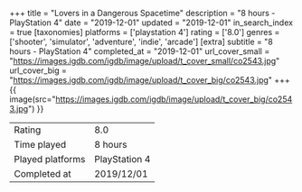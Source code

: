 +++
title = "Lovers in a Dangerous Spacetime"
description = "8 hours - PlayStation 4"
date = "2019-12-01"
updated = "2019-12-01"
in_search_index = true
[taxonomies]
platforms = ['playstation 4']
rating = ['8.0']
genres = ['shooter', 'simulator', 'adventure', 'indie', 'arcade']
[extra]
subtitle = "8 hours - PlayStation 4"
completed_at = "2019-12-01"
url_cover_small = "https://images.igdb.com/igdb/image/upload/t_cover_small/co2543.jpg"
url_cover_big = "https://images.igdb.com/igdb/image/upload/t_cover_big/co2543.jpg"
+++
{{ image(src="https://images.igdb.com/igdb/image/upload/t_cover_big/co2543.jpg") }}

|              |            |
| ------------ | ---------- |
| Rating       | 8.0 |
| Time played  | 8 hours |
| Played platforms    | PlayStation 4 |
| Completed at | 2019/12/01 |


